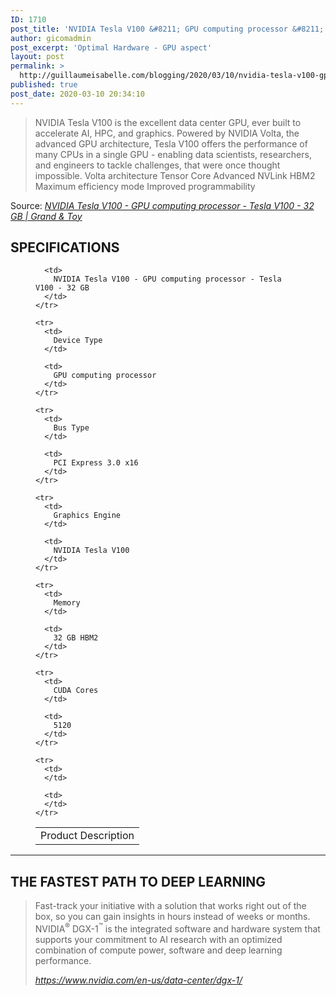 ```yaml
---
ID: 1710
post_title: 'NVIDIA Tesla V100 &#8211; GPU computing processor &#8211; Tesla V100 &#8211; 32 GB | Grand &#038; Toy'
author: gicomadmin
post_excerpt: 'Optimal Hardware - GPU aspect'
layout: post
permalink: >
  http://guillaumeisabelle.com/blogging/2020/03/10/nvidia-tesla-v100-gpu-computing-processor-tesla-v100-32-gb-grand-toy/
published: true
post_date: 2020-03-10 20:34:10
---
```

<!-- wp:paragraph -->



<!-- /wp:paragraph -->

> NVIDIA Tesla V100 is the excellent data center GPU, ever built to accelerate AI, HPC, and graphics. Powered by NVIDIA Volta, the advanced GPU architecture, Tesla V100 offers the performance of many CPUs in a single GPU - enabling data scientists, researchers, and engineers to tackle challenges, that were once thought impossible. Volta architecture Tensor Core Advanced NVLink HBM2 Maximum efficiency mode Improved programmability

Source: *[NVIDIA Tesla V100 - GPU computing processor - Tesla V100 - 32 GB | Grand & Toy][1]*

<!-- wp:more -->

<!--more-->

<!-- /wp:more -->

<!-- wp:heading -->

## SPECIFICATIONS

<!-- /wp:heading -->

<!-- wp:table --><figure class="wp-block-table">

<table class="">
  <tbody>
    <tr>
      <td>
        Product Description
      </td>
      
      <td>
        NVIDIA Tesla V100 - GPU computing processor - Tesla V100 - 32 GB
      </td>
    </tr>
    
    <tr>
      <td>
        Device Type
      </td>
      
      <td>
        GPU computing processor
      </td>
    </tr>
    
    <tr>
      <td>
        Bus Type
      </td>
      
      <td>
        PCI Express 3.0 x16
      </td>
    </tr>
    
    <tr>
      <td>
        Graphics Engine
      </td>
      
      <td>
        NVIDIA Tesla V100
      </td>
    </tr>
    
    <tr>
      <td>
        Memory
      </td>
      
      <td>
        32 GB HBM2
      </td>
    </tr>
    
    <tr>
      <td>
        CUDA Cores
      </td>
      
      <td>
        5120
      </td>
    </tr>
    
    <tr>
      <td>
      </td>
      
      <td>
      </td>
    </tr>
  </tbody>
</table></figure> 

<!-- /wp:table -->

<!-- wp:separator -->

<hr class="wp-block-separator" />

<!-- /wp:separator -->

<!-- wp:heading -->

## THE FASTEST PATH TO DEEP LEARNING

<!-- /wp:heading -->

<!-- wp:quote -->

<blockquote class="wp-block-quote">
  <p>
    Fast-track your initiative with a solution that works right out of the box, so you can gain insights in hours instead of weeks or months. NVIDIA<sup>®</sup> DGX-1<sup>™</sup> is the integrated software and hardware system that supports your commitment to AI research with an optimized combination of compute power, software and deep learning performance.
  </p>
  
  <cite> <a href="https://www.nvidia.com/en-us/data-center/dgx-1/">https://www.nvidia.com/en-us/data-center/dgx-1/</a> </cite>
</blockquote>

<!-- /wp:quote -->

<!-- wp:paragraph -->



<!-- /wp:paragraph -->

 [1]: https://www.grandandtoy.com/en/product/IM508DDQ.aspx?s_kwcid=AL!8312!3!385725938521!!!u!833892844211!&gclid=Cj0KCQjw9ZzzBRCKARIsANwXaeL7pQhmBphaGbkbK59neDQbgxVK0fBYs_UrhKVk2sbfVhyqln7uoTYaAnYLEALw_wcB